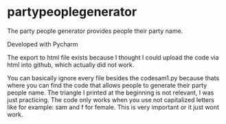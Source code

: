 # partypeoplegenerator
The party people generator provides people their party name. 

Developed with Pycharm

The export to html file exists because I thought I could upload the code via html into github, which actually did not work.

You can basically ignore every file besides the codesam1.py because thats where you can find the code that allows people to generate their party people name. The triangle I printed at the beginning is not relevant, I was just practicing. 
The code only works when you use not capitalized letters like for example: sam  and f for female. This is very important or it just wont work. 
